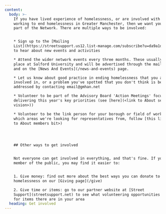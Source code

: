```yaml
---
content:
  body: >-
    If you have lived experience of homelessness, or are involved with a project
    working to end homelessness in Greater Manchester, then we want you to be a
    part of the Network. There are multiple ways to be involved:


    * Sign up to the [Mailing
    List](https://streetsupport.us12.list-manage.com/subscribe?u=da9a1d4bb2b1a69a981456972&id=3c6ae13085)
    to hear about new events and activities

    * Attend the wider network events every three months. These usually take
    place at Salford University and will be advertised through the mailing list
    and on the [News And Events](/news-and-events) page.

    * Let us know about good practice in ending homelessness that you are
    involved in, or a problem you've spotted that you don't think is being
    addressed by contacting email@gmhan.net 

    * Volunteer to be part of the Advisory Board 'Action Meetings' focused on
    delivering this year's key priorities (see [here](<link to About section on
    vision>))

    * Volunteer to be the link person for your borough or field of work. To see
    which areas we're looking for representatives from, follow [this link](<link
    to About members bit>)




    ## Other ways to get involved


    Not everyone can get involved in everything, and that's fine. If you are a
    member of the public, you may find it easier to:


    1. Give money: find out more about the best ways you can donate to ending
    homelessness on our [Giving page](/give)

    2. Give time or items: go to our partner website at [Street
    Support](streetsupport.net) to see what volunteering opportunities or need
    for items there are in your area
  heading: Get involved
---
```


